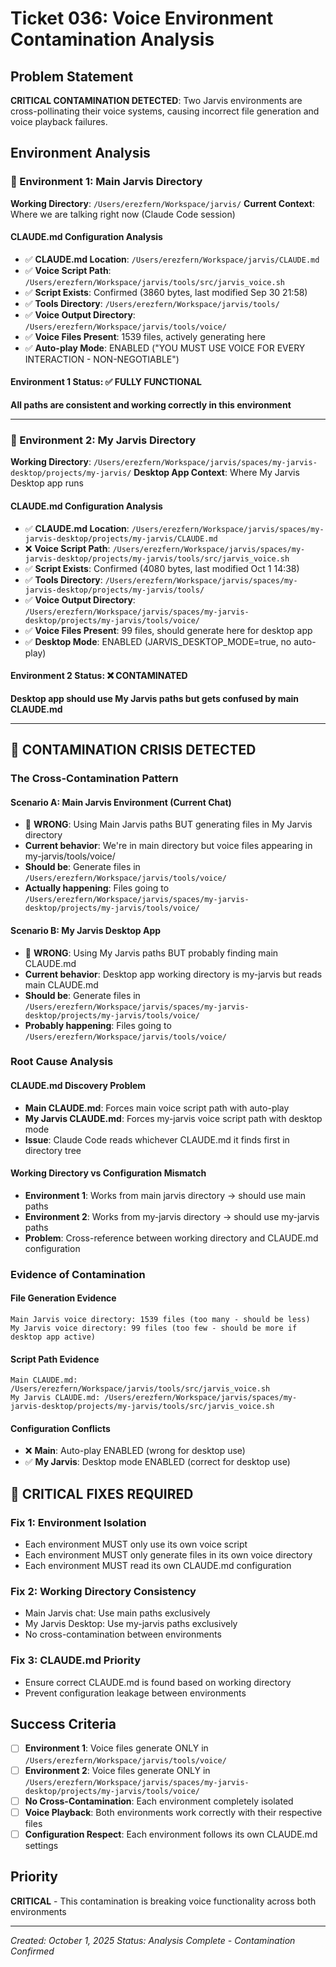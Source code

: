 # Ticket 036: Voice Environment Contamination Analysis

## Problem Statement
**CRITICAL CONTAMINATION DETECTED**: Two Jarvis environments are cross-pollinating their voice systems, causing incorrect file generation and voice playback failures.

## Environment Analysis

### 🔴 Environment 1: Main Jarvis Directory
**Working Directory**: `/Users/erezfern/Workspace/jarvis/`
**Current Context**: Where we are talking right now (Claude Code session)

#### CLAUDE.md Configuration Analysis
- ✅ **CLAUDE.md Location**: `/Users/erezfern/Workspace/jarvis/CLAUDE.md`
- ✅ **Voice Script Path**: `/Users/erezfern/Workspace/jarvis/tools/src/jarvis_voice.sh`
- ✅ **Script Exists**: Confirmed (3860 bytes, last modified Sep 30 21:58)
- ✅ **Tools Directory**: `/Users/erezfern/Workspace/jarvis/tools/`
- ✅ **Voice Output Directory**: `/Users/erezfern/Workspace/jarvis/tools/voice/`
- ✅ **Voice Files Present**: 1539 files, actively generating here
- ✅ **Auto-play Mode**: ENABLED ("YOU MUST USE VOICE FOR EVERY INTERACTION - NON-NEGOTIABLE")

#### Environment 1 Status: ✅ FULLY FUNCTIONAL
**All paths are consistent and working correctly in this environment**

---

### 🔴 Environment 2: My Jarvis Directory
**Working Directory**: `/Users/erezfern/Workspace/jarvis/spaces/my-jarvis-desktop/projects/my-jarvis/`
**Desktop App Context**: Where My Jarvis Desktop app runs

#### CLAUDE.md Configuration Analysis
- ✅ **CLAUDE.md Location**: `/Users/erezfern/Workspace/jarvis/spaces/my-jarvis-desktop/projects/my-jarvis/CLAUDE.md`
- ❌ **Voice Script Path**: `/Users/erezfern/Workspace/jarvis/spaces/my-jarvis-desktop/projects/my-jarvis/tools/src/jarvis_voice.sh`
- ✅ **Script Exists**: Confirmed (4080 bytes, last modified Oct 1 14:38)
- ✅ **Tools Directory**: `/Users/erezfern/Workspace/jarvis/spaces/my-jarvis-desktop/projects/my-jarvis/tools/`
- ✅ **Voice Output Directory**: `/Users/erezfern/Workspace/jarvis/spaces/my-jarvis-desktop/projects/my-jarvis/tools/voice/`
- ✅ **Voice Files Present**: 99 files, should generate here for desktop app
- ✅ **Desktop Mode**: ENABLED (JARVIS_DESKTOP_MODE=true, no auto-play)

#### Environment 2 Status: ❌ CONTAMINATED
**Desktop app should use My Jarvis paths but gets confused by main CLAUDE.md**

---

## 🚨 CONTAMINATION CRISIS DETECTED

### The Cross-Contamination Pattern

#### Scenario A: Main Jarvis Environment (Current Chat)
- 🔴 **WRONG**: Using Main Jarvis paths BUT generating files in My Jarvis directory
- **Current behavior**: We're in main directory but voice files appearing in my-jarvis/tools/voice/
- **Should be**: Generate files in `/Users/erezfern/Workspace/jarvis/tools/voice/`
- **Actually happening**: Files going to `/Users/erezfern/Workspace/jarvis/spaces/my-jarvis-desktop/projects/my-jarvis/tools/voice/`

#### Scenario B: My Jarvis Desktop App
- 🔴 **WRONG**: Using My Jarvis paths BUT probably finding main CLAUDE.md
- **Current behavior**: Desktop app working directory is my-jarvis but reads main CLAUDE.md
- **Should be**: Generate files in `/Users/erezfern/Workspace/jarvis/spaces/my-jarvis-desktop/projects/my-jarvis/tools/voice/`
- **Probably happening**: Files going to `/Users/erezfern/Workspace/jarvis/tools/voice/`

### Root Cause Analysis

#### CLAUDE.md Discovery Problem
- **Main CLAUDE.md**: Forces main voice script path with auto-play
- **My Jarvis CLAUDE.md**: Forces my-jarvis voice script path with desktop mode
- **Issue**: Claude Code reads whichever CLAUDE.md it finds first in directory tree

#### Working Directory vs Configuration Mismatch
- **Environment 1**: Works from main jarvis directory → should use main paths
- **Environment 2**: Works from my-jarvis directory → should use my-jarvis paths
- **Problem**: Cross-reference between working directory and CLAUDE.md configuration

### Evidence of Contamination

#### File Generation Evidence
```
Main Jarvis voice directory: 1539 files (too many - should be less)
My Jarvis voice directory: 99 files (too few - should be more if desktop app active)
```

#### Script Path Evidence
```
Main CLAUDE.md: /Users/erezfern/Workspace/jarvis/tools/src/jarvis_voice.sh
My Jarvis CLAUDE.md: /Users/erezfern/Workspace/jarvis/spaces/my-jarvis-desktop/projects/my-jarvis/tools/src/jarvis_voice.sh
```

#### Configuration Conflicts
- ❌ **Main**: Auto-play ENABLED (wrong for desktop use)
- ✅ **My Jarvis**: Desktop mode ENABLED (correct for desktop use)

## 🎯 CRITICAL FIXES REQUIRED

### Fix 1: Environment Isolation
- Each environment MUST only use its own voice script
- Each environment MUST only generate files in its own voice directory
- Each environment MUST read its own CLAUDE.md configuration

### Fix 2: Working Directory Consistency
- Main Jarvis chat: Use main paths exclusively
- My Jarvis Desktop: Use my-jarvis paths exclusively
- No cross-contamination between environments

### Fix 3: CLAUDE.md Priority
- Ensure correct CLAUDE.md is found based on working directory
- Prevent configuration leakage between environments

## Success Criteria
- [ ] **Environment 1**: Voice files generate ONLY in `/Users/erezfern/Workspace/jarvis/tools/voice/`
- [ ] **Environment 2**: Voice files generate ONLY in `/Users/erezfern/Workspace/jarvis/spaces/my-jarvis-desktop/projects/my-jarvis/tools/voice/`
- [ ] **No Cross-Contamination**: Each environment completely isolated
- [ ] **Voice Playback**: Both environments work correctly with their respective files
- [ ] **Configuration Respect**: Each environment follows its own CLAUDE.md settings

## Priority
**CRITICAL** - This contamination is breaking voice functionality across both environments

---

*Created: October 1, 2025*
*Status: Analysis Complete - Contamination Confirmed*